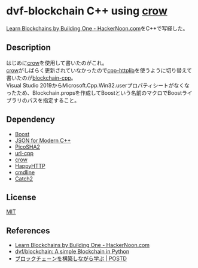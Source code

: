 # dvf-blockchain C++ using [crow](https://github.com/ipkn/crow)

[Learn Blockchains by Building One \- HackerNoon\.com](https://hackernoon.com/learn-blockchains-by-building-one-117428612f46)をC++で写経した。

## Description

はじめに[crow](https://github.com/ipkn/crow)を使用して書いたのがこれ。  
[crow](https://github.com/ipkn/crow)がしばらく更新されていなかったので[cpp-httplib](https://github.com/yhirose/cpp-httplib)を使うように切り替えて書いたのが[blockchain-cpp](https://github.com/teheperor/dvf-blockchain/tree/master/blockchain-cpp)。  
Visual Studio 2019からMicrosoft.Cpp.Win32.userプロパティシートがなくなったため、Blockchain.propsを作成してBoostという名前のマクロでBoostライブラリのパスを指定すること。

## Dependency

 - [Boost](https://www.boost.org/doc/libs/1_70_0/)
 - [JSON for Modern C++](https://github.com/nlohmann/json)
 - [PicoSHA2](https://github.com/okdshin/PicoSHA2)
 - [url-cpp](https://github.com/seomoz/url-cpp)
 - [crow](https://github.com/ipkn/crow)
 - [HappyHTTP](https://github.com/mingodad/HappyHTTP)
 - [cmdline](https://github.com/tanakh/cmdline)
 - [Catch2](https://github.com/catchorg/Catch2)

## License

[MIT](https://github.com/tcnksm/tool/blob/master/LICENCE)

## References
- [Learn Blockchains by Building One \- HackerNoon\.com](https://hackernoon.com/learn-blockchains-by-building-one-117428612f46)
- [dvf/blockchain: A simple Blockchain in Python](https://github.com/dvf/blockchain)
- [ブロックチェ－ンを構築しながら学ぶ \| POSTD](https://postd.cc/learn-blockchains-by-building-one/)
